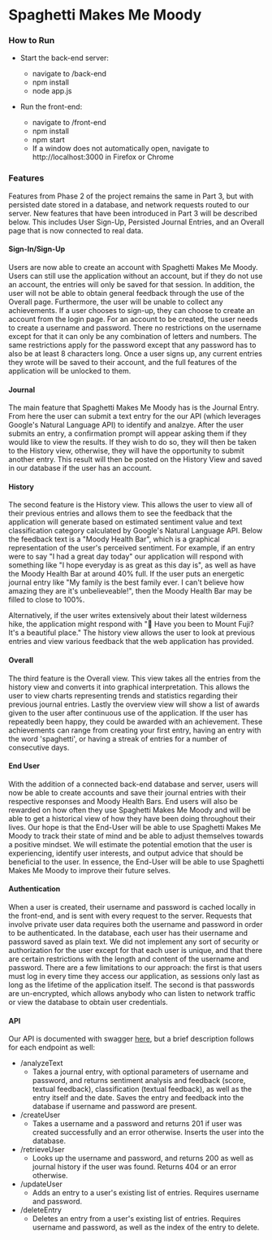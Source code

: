 # Spaghetti Makes Me Moody 

### How to Run
* Start the back-end server:
  - navigate to /back-end
  - npm install
  - node app.js
  
* Run the front-end:
  - navigate to /front-end
  - npm install
  - npm start
  - If a window does not automatically open, navigate to http://localhost:3000 in Firefox or Chrome

### Features

Features from Phase 2 of the project remains the same in Part 3, but with persisted date stored in a database, and network requests routed to our server. New features that have been introduced in Part 3 will be described below. This includes User Sign-Up, Persisted Journal Entries, and an Overall page that is now connected to real data. 

#### Sign-In/Sign-Up
Users are now able to create an account with Spaghetti Makes Me Moody. Users can still use the application without an account, but if they do not use an account, the entries will only be saved for that session. In addition, the user will not be able to obtain general feedback through the use of the Overall page. Furthermore, the user will be unable to collect any achievements. If a user chooses to sign-up, they can choose to create an account from the login page. For an account to be created, the user needs to create a username and password. There no restrictions on the username except for that it can only be any combination of letters and numbers. The same restrictions apply for the password except that any password has to also be at least 8 characters long. Once a user signs up, any current entries they wrote will be saved to their account, and the full features of the application will be unlocked to them.

#### Journal
The main feature that Spaghetti Makes Me Moody has is the Journal Entry. From here the user can submit a text entry for the our API (which leverages Google's Natural Language API) to identify and analzye. After the user submits an entry, a confirmation prompt will appear asking them if they would like to view the results. If they wish to do so, they will then be taken to the History view, otherwise, they will have the opportunity to submit another entry. This result will then be posted on the History View and saved in our database if the user has an account. 

#### History
The second feature is the History view. This allows the user to view all of their previous entries and allows them to see the feedback that the application will generate based on estimated sentiment value and text classification category calculated by Google's Natural Language API. Below the feedback text is a "Moody Health Bar", which is a graphical representation of the user's perceived sentiment. For example, if an entry were to say "I had a great day today" our application will respond with something like "I hope everyday is as great as this day is", as well as have the Moody Health Bar at around 40% full. If the user puts an energetic journal entry like "My family is the best family ever. I can't believe how amazing they are it's unbelieveable!", then the Moody Health Bar may be filled to close to 100%.

Alternatively, if the user writes extensively about their latest wilderness hike, the application might respond with "🗻 Have you been to Mount Fuji? It's a beautiful place." The history view allows the user to look at previous entries and view various feedback that the web application has provided.

#### Overall
The third feature is the Overall view. This view takes all the entries from the history view and converts it into graphical interpretation. This allows the user to view charts representing trends and statistics regarding their previous journal entries. Lastly the overview view will show a list of awards given to the user after continuous use of the application. If the user has repeatedly been happy, they could be awarded with an achievement. These achievements can range from creating your first entry, having an entry with the word 'spaghetti', or having a streak of entries for a number of consecutive days.

#### End User
With the addition of a connected back-end database and server, users will now be able to create accounts and save their journal entries with their respective responses and Moody Health Bars. End users will also be rewarded on how often they use Spaghetti Makes Me Moody and will be able to get a historical view of how they have been doing throughout their lives. Our hope is that the End-User will be able to use Spaghetti Makes Me Moody to track their state of mind and be able to adjust themselves towards a positive mindset. We will estimate the potential emotion that the user is experiencing, identify user interests, and output advice that should be beneficial to the user. In essence, the End-User will be able to use Spaghetti Makes Me Moody to improve their future selves.

#### Authentication
When a user is created, their username and password is cached locally in the front-end, and is sent with every request to the server. Requests that involve private user data requires both the username and password in order to be authenticated. In the database, each user has their username and password saved as plain text. We did not implement any sort of security or authorization for the user except for that each user is unique, and that there are certain restrictions with the length and content of the username and password. There are a few limitations to our approach: the first is that users must log in every time they access our application, as sessions only last as long as the lifetime of the application itself. The second is that passwords are un-encrypted, which allows anybody who can listen to network traffic or view the database to obtain user credentials.

#### API
Our API is documented with swagger [here](back-end/README.md), but a brief description follows for each endpoint as well:

* /analyzeText
  - Takes a journal entry, with optional parameters of username and password, and returns sentiment analysis and feedback (score, textual feedback), classification (textual feedback), as well as the entry itself and the date. Saves the entry and feedback into the database if username and password are present.
* /createUser
  - Takes a username and a password and returns 201 if user was created successfully and an error otherwise. Inserts the user into the database.
* /retrieveUser
  - Looks up the username and password, and returns 200 as well as journal history if the user was found. Returns 404 or an error otherwise.
* /updateUser
  - Adds an entry to a user's existing list of entries. Requires username and password.
* /deleteEntry
  - Deletes an entry from a user's existing list of entries. Requires username and password, as well as the index of the entry to delete.
